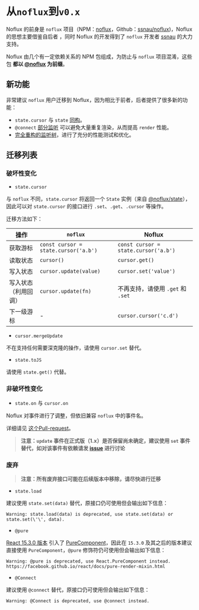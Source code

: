 # 从`noflux`到`v0.x`

Noflux 的前身是 `noflux` 项目（NPM：[noflux](https://www.npmjs.com/package/noflux)，Github：[ssnau/noflux](https://github.com/ssnau/noflux))，Noflux 的思想主要借鉴自后者 ，同时 Noflux 的开发得到了 `noflux` 开发者 [ssnau](https://github.com/ssnau) 的大力支持。

Noflux 由几个有一定依赖关系的 NPM 包组成，为防止与 `noflux` 项目混淆，这些包 **都以 [@noflux](https://www.npmjs.com/org/noflux) 为前缀**。

## 新功能

非常建议 `noflux` 用户迁移到 Noflux，因为相比于前者，后者提供了很多新的功能：

* `state.cursor` 与 `state` [同构](./state.md#cursor)。
* `@connect` [部分监听](./connect.md#partial-connecting) 可以避免大量重复渲染，从而提高 `render` 性能。
* [完全重构的监听树](https://github.com/nofluxjs/noflux-state/pull/10)，进行了充分的性能测试和优化。

## 迁移列表

### 破坏性变化

* `state.cursor`

与 `noflux` 不同，`state.cursor` 将返回一个 `State` 实例（来自 [@noflux/state](https://www.npmjs.com/package/@noflux/state)），因此可以对 `state.cursor` 的接口进行 `.set`、`.get`、`.cursor` 等操作。

迁移方法如下：

| 操作 | `noflux` | Noflux |
| --- | --- | --- |
| 获取游标 | `const cursor = state.cursor('a.b')` | `const cursor = state.cursor('a.b')` |
| 读取状态 | `cursor()` | `cursor.get()` |
| 写入状态 | `cursor.update(value)` | `cursor.set('value')` |
| 写入状态（利用回调）| `cursor.update(fn)` | 不再支持，请使用 `.get` 和 `.set` |
| 下一级游标 | - | `cursor.cursor('c.d')` |

* `cursor.mergeUpdate`

不在支持任何需要深克隆的操作，请使用 `cursor.set` 替代。

* `state.toJS`

请使用 `state.get()` 代替。

### 非破坏性变化

* `state.on` 与 `cursor.on`

Noflux 对事件进行了调整，但依旧兼容 `noflux` 中的事件名。

详细请见 [这个Pull-request](https://github.com/nofluxjs/noflux-state/pull/11)。

> **注意：`update` 事件在正式版（1.x）是否保留尚未确定，建议使用 `set` 事件替代，如对该事件有依赖请发 [issue](https://github.com/nofluxjs/noflux-state/issues/new) 进行讨论**

### 废弃

> **注意：所有废弃接口可能在后续版本中移除，请尽快进行迁移**

* `state.load`

建议使用 `state.set(data)` 替代，原接口仍可使用但会输出如下信息：

```
Warning: state.load(data) is deprecated, use state.set(data) or state.set(\'\', data).
```

* `@pure`

[React 15.3.0 版本](https://github.com/facebook/react/blob/master/CHANGELOG.md#1530-july-29-2016) 引入了 [PureComponent](https://facebook.github.io/react/docs/react-api.html#react.purecomponent)，因此在 `15.3.0` 及其之后的版本建议直接使用 `PureComponent`，`@pure` 修饰符仍可使用但会输出如下信息：

```
Warning: @pure is deprecated, use React.PureComponent instead. https://facebook.github.io/react/docs/pure-render-mixin.html
```

* `@Connect`

建议使用 `@connect` 替代，原接口仍可使用但会输出如下信息：

```
Warning: @Connect is deprecated, use @connect instead.
```
